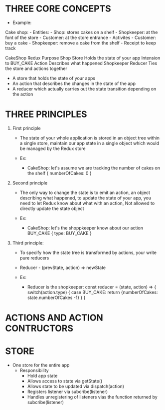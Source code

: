 # THREE CORE CONCEPTS

- Example: 

Cake shop:
    - Entities:
        - Shop: stores cakes on a shelf
        - Shopkeeper: at the font of the store
        - Customer: at the store entrance
    - Activites
        - Customer: buy a cake
        - Shopkeeper: remove a cake from the shelf
        - Receipt to keep track

CakeShop                    Redux               Purpose
Shop                        Store               Holds the state of your app
Intension to BUY_CAKE       Action              Describes what happened
Shopkeeper                  Reducer             Ties the store and actions together


- A store that holds the state of your apps
- An action that describes the changes in the state of the app
- A reducer which actually carries out the state transition depending on the action


# THREE PRINCIPLES

1. First principle
    - The state of your whole application is stored in an object tree within a single store, maintain our app state in a single object which would be managed by the Redux store
        
    - Ex: 
        - CakeShop: let's assume we are tracking the number of cakes on the shelf
            {
                numberOfCakes: 0
            }
2. Second principle 
    - The only way to change the state is to emit an action, an object describing what happened, to update the state of your app, you need to let Redux know about what with an action, Not allowed to directly update the state object

    - Ex: 
        - CakeShop: let's the shoppkeeper know about our action BUY_CAKE
        {
            type: BUY_CAKE
        }

3. Third principle: 
    - To specify how the state tree is transformed by actions, your write pure reducers
    - Reducer - (prevState, action) => newState

    - Ex:
        - Reducer is the shopkeeper:
            const reducer = (state, action) => {
                switch(action.type) {
                    case BUY_CAKE: 
                        return {numberOfCakes: state.numberOfCakes -1}
                }
            }


# ACTIONS AND ACTION CONTRUCTORS

# STORE
- One store for the entire app
    - Responsibility
        - Hold app state
        - Allows access to state via getState()
        - Allows state to be updated via dispatch(action)
        - Registers listener via subcribe(listener)
        - Handles unregistering of listeners vias the function returned by subcribe(listener)
